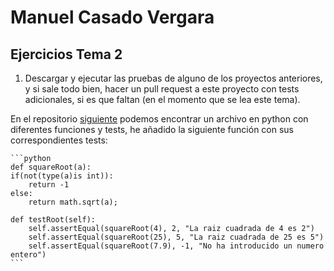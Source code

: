 # Manuel Casado Vergara

## Ejercicios Tema 2

1. Descargar y ejecutar las pruebas de alguno de los proyectos anteriores, y si sale todo bien, hacer un pull request a este proyecto con tests adicionales, si es que faltan (en el momento que se lea este tema).

En el repositorio [siguiente](https://github.com/cvlolo/tdd-gdg) podemos encontrar un archivo en python con diferentes funciones y tests, he añadido la siguiente función con sus correspondientes
tests:

	```python 
	def squareRoot(a):
    if(not(type(a)is int)):
        return -1
    else:
        return math.sqrt(a);

	def testRoot(self):
		self.assertEqual(squareRoot(4), 2, "La raiz cuadrada de 4 es 2")
		self.assertEqual(squareRoot(25), 5, "La raiz cuadrada de 25 es 5")
		self.assertEqual(squareRoot(7.9), -1, "No ha introducido un numero entero")
 	``` 
